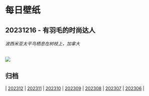 # 每日壁纸

## 20231216 - 有羽毛的时尚达人

###### 波西米亚太平鸟栖息在树枝上，加拿大

![](https://www.bing.com/th?id=OHR.WinterWaxwings_ZH-CN9274297835_UHD.jpg)

## 归档

| [202312](/202312/README.md)
| [202311](/202311/README.md)
| [202310](/202310/README.md)
| [202309](/202309/README.md)
| [202308](/202308/README.md)
| [202307](/202307/README.md)
| [202306](/202306/README.md)
|